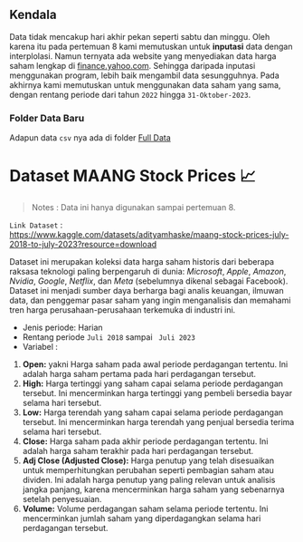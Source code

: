## Kendala
Data tidak mencakup hari akhir pekan seperti sabtu dan minggu. Oleh karena itu pada pertemuan 8 kami memutuskan untuk **inputasi** data dengan interplolasi.
Namun ternyata ada website yang menyediakan data harga saham lengkap di [finance.yahoo.com](https://finance.yahoo.com/).
Sehingga daripada inputasi menggunakan program, lebih baik mengambil data sesungguhnya. Pada akhirnya kami memutuskan untuk menggunakan
data saham yang sama, dengan rentang periode dari tahun `2022` hingga `31-Oktober-2023`.  
  
### Folder Data Baru
Adapun data `csv` nya ada di folder [Full Data](https://github.com/Zen-Rofiqy/STA1341-MPDW/tree/main/Data/Full%20Data)
  
# Dataset MAANG Stock Prices 📈
> Notes : Data ini hanya digunakan sampai pertemuan 8.  
  
`Link Dataset` :  
https://www.kaggle.com/datasets/adityamhaske/maang-stock-prices-july-2018-to-july-2023?resource=download  
  
Dataset ini merupakan koleksi data harga saham historis dari beberapa raksasa teknologi paling berpengaruh di dunia: 
_Microsoft_, _Apple_, _Amazon_, _Nvidia_, _Google_, _Netflix_, dan _Meta_ (sebelumnya dikenal sebagai Facebook). 
Dataset ini menjadi sumber daya berharga bagi analis keuangan, ilmuwan data, dan penggemar pasar saham yang ingin 
menganalisis dan memahami tren harga perusahaan-perusahaan terkemuka di industri ini.  
  
* Jenis periode: Harian  
* Rentang periode `Juli 2018` sampai ` Juli 2023`  
* Variabel :
1. **Open:** yakni Harga saham pada awal periode perdagangan tertentu. 
Ini adalah harga saham pertama pada hari perdagangan tersebut.
2. **High:** Harga tertinggi yang saham capai selama periode perdagangan tersebut. 
Ini mencerminkan harga tertinggi yang pembeli bersedia bayar selama hari tersebut.
3. **Low:** Harga terendah yang saham capai selama periode perdagangan tersebut. 
Ini mencerminkan harga terendah yang penjual bersedia terima selama hari tersebut.
4. **Close:** Harga saham pada akhir periode perdagangan tertentu. 
Ini adalah harga saham terakhir pada hari perdagangan tersebut.
6. **Adj Close (Adjusted Close):** Harga penutup yang telah disesuaikan untuk memperhitungkan perubahan 
seperti pembagian saham atau dividen. Ini adalah harga penutup yang paling relevan untuk analisis jangka panjang, 
karena mencerminkan harga saham yang sebenarnya setelah penyesuaian.
7. **Volume:** Volume perdagangan saham selama periode tertentu. 
Ini mencerminkan jumlah saham yang diperdagangkan selama hari perdagangan tersebut.
